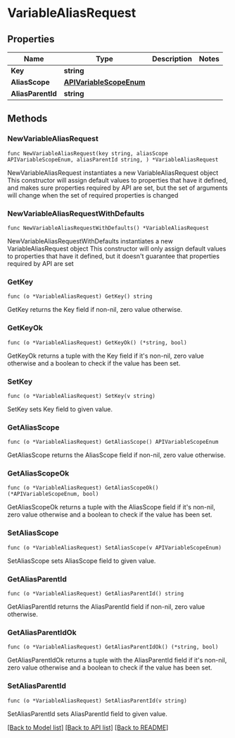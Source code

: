 # VariableAliasRequest

## Properties

Name | Type | Description | Notes
------------ | ------------- | ------------- | -------------
**Key** | **string** |  | 
**AliasScope** | [**APIVariableScopeEnum**](APIVariableScopeEnum.md) |  | 
**AliasParentId** | **string** |  | 

## Methods

### NewVariableAliasRequest

`func NewVariableAliasRequest(key string, aliasScope APIVariableScopeEnum, aliasParentId string, ) *VariableAliasRequest`

NewVariableAliasRequest instantiates a new VariableAliasRequest object
This constructor will assign default values to properties that have it defined,
and makes sure properties required by API are set, but the set of arguments
will change when the set of required properties is changed

### NewVariableAliasRequestWithDefaults

`func NewVariableAliasRequestWithDefaults() *VariableAliasRequest`

NewVariableAliasRequestWithDefaults instantiates a new VariableAliasRequest object
This constructor will only assign default values to properties that have it defined,
but it doesn't guarantee that properties required by API are set

### GetKey

`func (o *VariableAliasRequest) GetKey() string`

GetKey returns the Key field if non-nil, zero value otherwise.

### GetKeyOk

`func (o *VariableAliasRequest) GetKeyOk() (*string, bool)`

GetKeyOk returns a tuple with the Key field if it's non-nil, zero value otherwise
and a boolean to check if the value has been set.

### SetKey

`func (o *VariableAliasRequest) SetKey(v string)`

SetKey sets Key field to given value.


### GetAliasScope

`func (o *VariableAliasRequest) GetAliasScope() APIVariableScopeEnum`

GetAliasScope returns the AliasScope field if non-nil, zero value otherwise.

### GetAliasScopeOk

`func (o *VariableAliasRequest) GetAliasScopeOk() (*APIVariableScopeEnum, bool)`

GetAliasScopeOk returns a tuple with the AliasScope field if it's non-nil, zero value otherwise
and a boolean to check if the value has been set.

### SetAliasScope

`func (o *VariableAliasRequest) SetAliasScope(v APIVariableScopeEnum)`

SetAliasScope sets AliasScope field to given value.


### GetAliasParentId

`func (o *VariableAliasRequest) GetAliasParentId() string`

GetAliasParentId returns the AliasParentId field if non-nil, zero value otherwise.

### GetAliasParentIdOk

`func (o *VariableAliasRequest) GetAliasParentIdOk() (*string, bool)`

GetAliasParentIdOk returns a tuple with the AliasParentId field if it's non-nil, zero value otherwise
and a boolean to check if the value has been set.

### SetAliasParentId

`func (o *VariableAliasRequest) SetAliasParentId(v string)`

SetAliasParentId sets AliasParentId field to given value.



[[Back to Model list]](../README.md#documentation-for-models) [[Back to API list]](../README.md#documentation-for-api-endpoints) [[Back to README]](../README.md)


